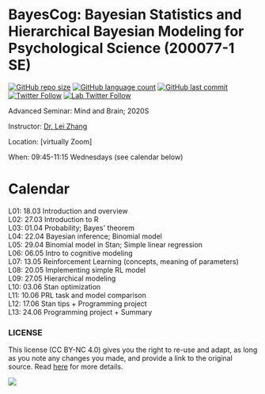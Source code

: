 BayesCog: Bayesian Statistics and Hierarchical Bayesian Modeling for Psychological Science (200077-1 SE)
===============
[![GitHub repo size](https://img.shields.io/github/repo-size/lei-zhang/BayesCog_Wien?color=brightgreen&logo=github)](https://github.com/lei-zhang/BayesCog_Wien)
[![GitHub language count](https://img.shields.io/github/languages/count/lei-zhang/BayesCog_Wien?color=brightgreen&logo=github)](https://github.com/lei-zhang/BayesCog_Wien)
[![GitHub last commit](https://img.shields.io/github/last-commit/lei-zhang/BayesCog_Wien?color=orange&logo=github)](https://github.com/lei-zhang/BayesCog_Wien) <br />
[![Twitter Follow](https://img.shields.io/twitter/follow/lei_zhang_lz?label=%40lei_zhang_lz)](https://twitter.com/lei_zhang_lz)
[![Lab Twitter Follow](https://img.shields.io/twitter/follow/ScanUnit?label=%40ScanUnit)](https://twitter.com/ScanUnit)

Advanced Seminar: Mind and Brain; 2020S

Instructor: [Dr. Lei Zhang](http://lei-zhang.net/)

Location: [virtually Zoom] 

When: 09:45-11:15 Wednesdays (see calendar below)


# Calendar
 
L01: 18.03 Introduction and overview <br />
L02: 27.03 Introduction to R  <br />
L03: 01.04 Probability; Bayes' theorem <br />
L04: 22.04 Bayesian inference; Binomial model <br />
L05: 29.04 Binomial model in Stan; Simple linear regression <br />
L06: 06.05 Intro to cognitive modeling <br />
L07: 13.05 Reinforcement Learning (concepts, meaning of parameters) <br />
L08: 20.05 Implementing simple RL model<br />
L09: 27.05 Hierarchical modeling <br />
L10: 03.06 Stan optimization <br />
L11: 10.06 PRL task and model comparison <br />
L12: 17.06 Stan tips + Programming project <br />
L13: 24.06 Programming project + Summary <br />


### LICENSE

This license (CC BY-NC 4.0) gives you the right to re-use and adapt, as long as you note any changes you made, and provide a link to the original source. Read [here](https://creativecommons.org/licenses/by-nc/4.0/) for more details. 

![](https://upload.wikimedia.org/wikipedia/commons/9/99/Cc-by-nc_icon.svg)
